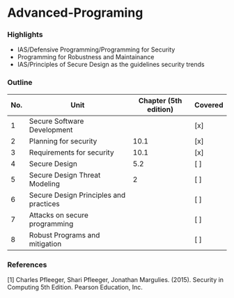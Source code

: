 # Advanced-Programing
### Highlights
- IAS/Defensive Programming/Programming for Security
- Programming for Robustness and Maintainance
- IAS/Principles of Secure Design as the guidelines security trends

### Outline
| No. | Unit | Chapter (5th edition) | Covered |
| --- | --- | --- | ---- |
| 1 | Secure Software Development | | [x] |
| 2 | Planning for security | 10.1 | [x] |
| 3 | Requirements for security | 10.1 | [x] |
| 4 | Secure Design | 5.2 | [ ] |
| 5 | Secure Design Threat Modeling | 2 | [ ] |
| 6 | Secure Design Principles and practices |  | [ ] |
| 7 | Attacks on secure programming |  | [ ] |
| 8 | Robust Programs and mitigation |  | [ ] |


### References
[1] Charles Pfleeger, Shari Pfleeger, Jonathan Margulies. (2015). Security in Computing 5th Edition. Pearson Education, Inc.

